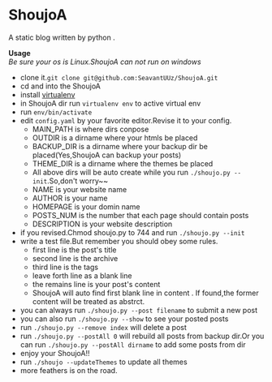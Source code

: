 ShoujoA
=========
A static blog written by python . 

**Usage**  
*Be sure your os is Linux.ShoujoA can not run on windows*

* clone it.`git clone git@github.com:SeavantUUz/ShoujoA.git`
* cd and into the ShoujoA
* install [virtualenv](http://www.virtualenv.org/en/latest/) 
* in ShoujoA dir run `virtualenv env` to active virtual env
* run `env/bin/activate`
* edit `config.yaml` by your favorite editor.Revise it to your config.
    * MAIN_PATH is where dirs conpose
    * OUTDIR is a dirname where your htmls be placed
    * BACKUP_DIR is a dirname where your backup dir be placed(Yes,ShoujoA can backup your posts)
    * THEME_DIR is a dirname where the themes be placed
    * All above dirs will be auto create while you run `./shoujo.py --init`.So,don't worry~~
    * NAME is your website name
    * AUTHOR is your name
    * HOMEPAGE is your domin name
    * POSTS_NUM is the number that each page should contain posts
    * DESCRIPTION is your website description
* if you revised.Chmod shoujo.py to 744 and run `./shoujo.py --init`
* write a test file.But remember you should obey some rules.
    * first line is the post's title
    * second line is the archive
    * third line is the tags
    * leave forth line as a blank line
    * the remains line is your post's content
    * ShoujoA will auto find first blank line in content . If found,the former content will be treated as abstrct.
* you can always run `./shoujo.py --post filename` to submit a new post
* you can also run `./shoujo.py --show` to see your posted posts
* run `./shoujo.py --remove index` will delete a post
* run `./shoujo.py --postAll 0` will rebuild all posts from backup dir.Or you can run `./shoujo.py --postAll dirname` to add some posts from dir
* enjoy your ShoujoA!!
* run `./shoujo --updateThemes` to update all themes
* more feathers is on the road.



